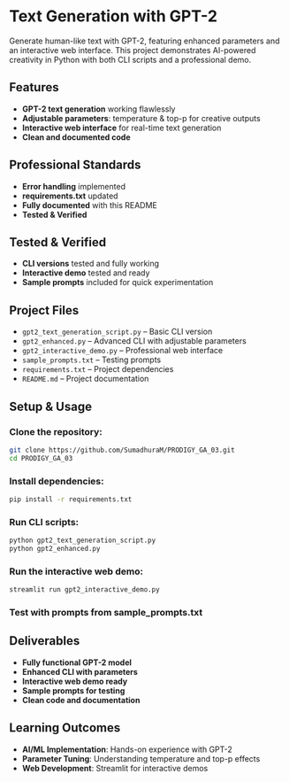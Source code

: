 #  Text Generation with GPT-2

Generate human-like text with GPT-2, featuring enhanced parameters and an interactive web interface. This project demonstrates AI-powered creativity in Python with both CLI scripts and a professional demo.

##  Features

-  **GPT-2 text generation** working flawlessly
-  **Adjustable parameters**: temperature & top-p for creative outputs
-  **Interactive web interface** for real-time text generation
-  **Clean and documented code**

##  Professional Standards

-  **Error handling** implemented
-  **requirements.txt** updated
-  **Fully documented** with this README
-  **Tested & Verified**

##  Tested & Verified

-  **CLI versions** tested and fully working
-  **Interactive demo** tested and ready
-  **Sample prompts** included for quick experimentation

##  Project Files

- `gpt2_text_generation_script.py` – Basic CLI version
- `gpt2_enhanced.py` – Advanced CLI with adjustable parameters
- `gpt2_interactive_demo.py` – Professional web interface
- `sample_prompts.txt` – Testing prompts
- `requirements.txt` – Project dependencies
- `README.md` – Project documentation

##  Setup & Usage

### Clone the repository:
```bash
git clone https://github.com/SumadhuraM/PRODIGY_GA_03.git
cd PRODIGY_GA_03
```

### Install dependencies:
```bash
pip install -r requirements.txt
```

### Run CLI scripts:
```bash
python gpt2_text_generation_script.py
python gpt2_enhanced.py
```

### Run the interactive web demo:
```bash
streamlit run gpt2_interactive_demo.py
```

### Test with prompts from sample_prompts.txt

##  Deliverables

-  **Fully functional GPT-2 model**
-  **Enhanced CLI with parameters**
-  **Interactive web demo ready**
-  **Sample prompts for testing**
-  **Clean code and documentation**

##  Learning Outcomes

- **AI/ML Implementation**: Hands-on experience with GPT-2
- **Parameter Tuning**: Understanding temperature and top-p effects
- **Web Development**: Streamlit for interactive demos


